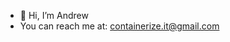 - 👋 Hi, I’m Andrew
- You can reach me at: containerize.it@gmail.com


<!---
adavis87/adavis87 is a ✨ special ✨ repository because its `README.md` (this file) appears on your GitHub profile.
You can click the Preview link to take a look at your changes.
--->
